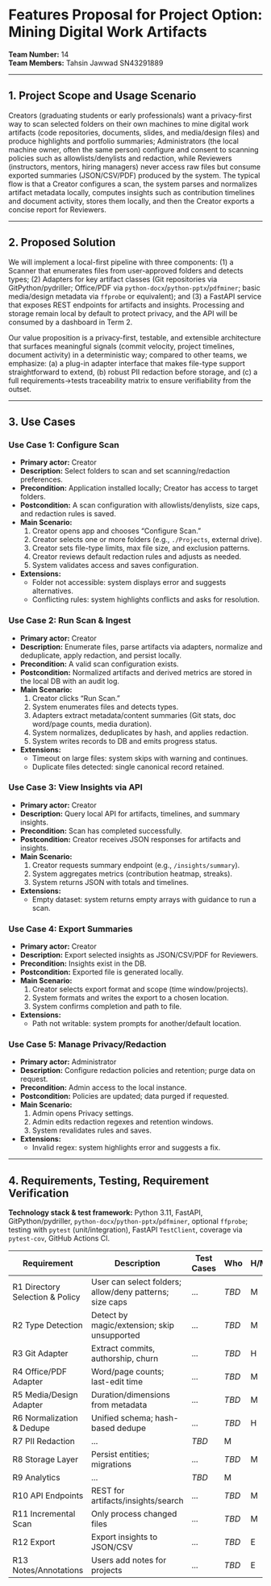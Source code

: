 # Features Proposal for Project Option: Mining Digital Work Artifacts

**Team Number:** 14  
**Team Members:** Tahsin Jawwad SN43291889

---

## 1. Project Scope and Usage Scenario
Creators (graduating students or early professionals) want a privacy-first way to scan selected folders on their own machines to mine digital work artifacts (code repositories, documents, slides, and media/design files) and produce highlights and portfolio summaries; Administrators (the local machine owner, often the same person) configure and consent to scanning policies such as allowlists/denylists and redaction, while Reviewers (instructors, mentors, hiring managers) never access raw files but consume exported summaries (JSON/CSV/PDF) produced by the system. The typical flow is that a Creator configures a scan, the system parses and normalizes artifact metadata locally, computes insights such as contribution timelines and document activity, stores them locally, and then the Creator exports a concise report for Reviewers.

---

## 2. Proposed Solution
We will implement a local-first pipeline with three components: (1) a Scanner that enumerates files from user-approved folders and detects types; (2) Adapters for key artifact classes (Git repositories via GitPython/pydriller; Office/PDF via `python-docx`/`python-pptx`/`pdfminer`; basic media/design metadata via `ffprobe` or equivalent); and (3) a FastAPI service that exposes REST endpoints for artifacts and insights. Processing and storage remain local by default to protect privacy, and the API will be consumed by a dashboard in Term 2.

Our value proposition is a privacy-first, testable, and extensible architecture that surfaces meaningful signals (commit velocity, project timelines, document activity) in a deterministic way; compared to other teams, we emphasize: (a) a plug-in adapter interface that makes file-type support straightforward to extend, (b) robust PII redaction before storage, and (c) a full requirements→tests traceability matrix to ensure verifiability from the outset.

---

## 3. Use Cases

### Use Case 1: Configure Scan
- **Primary actor:** Creator  
- **Description:** Select folders to scan and set scanning/redaction preferences.  
- **Precondition:** Application installed locally; Creator has access to target folders.  
- **Postcondition:** A scan configuration with allowlists/denylists, size caps, and redaction rules is saved.  
- **Main Scenario:**
  1. Creator opens app and chooses “Configure Scan.”
  2. Creator selects one or more folders (e.g., `./Projects`, external drive).
  3. Creator sets file-type limits, max file size, and exclusion patterns.
  4. Creator reviews default redaction rules and adjusts as needed.
  5. System validates access and saves configuration.
- **Extensions:**
  - Folder not accessible: system displays error and suggests alternatives.
  - Conflicting rules: system highlights conflicts and asks for resolution.

### Use Case 2: Run Scan & Ingest
- **Primary actor:** Creator  
- **Description:** Enumerate files, parse artifacts via adapters, normalize and deduplicate, apply redaction, and persist locally.  
- **Precondition:** A valid scan configuration exists.  
- **Postcondition:** Normalized artifacts and derived metrics are stored in the local DB with an audit log.  
- **Main Scenario:**
  1. Creator clicks “Run Scan.”
  2. System enumerates files and detects types.
  3. Adapters extract metadata/content summaries (Git stats, doc word/page counts, media duration).
  4. System normalizes, deduplicates by hash, and applies redaction.
  5. System writes records to DB and emits progress status.
- **Extensions:**
  - Timeout on large files: system skips with warning and continues.
  - Duplicate files detected: single canonical record retained.

### Use Case 3: View Insights via API
- **Primary actor:** Creator  
- **Description:** Query local API for artifacts, timelines, and summary insights.  
- **Precondition:** Scan has completed successfully.  
- **Postcondition:** Creator receives JSON responses for artifacts and insights.  
- **Main Scenario:**
  1. Creator requests summary endpoint (e.g., `/insights/summary`).
  2. System aggregates metrics (contribution heatmap, streaks).
  3. System returns JSON with totals and timelines.
- **Extensions:**
  - Empty dataset: system returns empty arrays with guidance to run a scan.

### Use Case 4: Export Summaries
- **Primary actor:** Creator  
- **Description:** Export selected insights as JSON/CSV/PDF for Reviewers.  
- **Precondition:** Insights exist in the DB.  
- **Postcondition:** Exported file is generated locally.  
- **Main Scenario:**
  1. Creator selects export format and scope (time window/projects).
  2. System formats and writes the export to a chosen location.
  3. System confirms completion and path to file.
- **Extensions:**
  - Path not writable: system prompts for another/default location.

### Use Case 5: Manage Privacy/Redaction
- **Primary actor:** Administrator  
- **Description:** Configure redaction policies and retention; purge data on request.  
- **Precondition:** Admin access to the local instance.  
- **Postcondition:** Policies are updated; data purged if requested.  
- **Main Scenario:**
  1. Admin opens Privacy settings.
  2. Admin edits redaction regexes and retention windows.
  3. System revalidates rules and saves.
- **Extensions:**
  - Invalid regex: system highlights error and suggests a fix.

---

## 4. Requirements, Testing, Requirement Verification

**Technology stack & test framework:** Python 3.11, FastAPI, GitPython/pydriller, `python-docx`/`python-pptx`/`pdfminer`, optional `ffprobe`; testing with `pytest` (unit/integration), FastAPI `TestClient`, coverage via `pytest-cov`, GitHub Actions CI.

| Requirement | Description | Test Cases | Who | H/M/E |
|---|---|---|---|---|
| R1 Directory Selection & Policy | User can select folders; allow/deny patterns; size caps | ... | _TBD_ | M |
| R2 Type Detection | Detect by magic/extension; skip unsupported | ... | _TBD_ | M |
| R3 Git Adapter | Extract commits, authorship, churn | ... | _TBD_ | H |
| R4 Office/PDF Adapter | Word/page counts; last-edit time | ... | _TBD_ | M |
| R5 Media/Design Adapter | Duration/dimensions from metadata | ... | _TBD_ | M |
| R6 Normalization & Dedupe | Unified schema; hash-based dedupe | ... | _TBD_ | H |
| R7 PII Redaction | ... | _TBD_ | M |
| R8 Storage Layer | Persist entities; migrations | ... | _TBD_ | M |
| R9 Analytics | ... | _TBD_ | M |
| R10 API Endpoints | REST for artifacts/insights/search | ... | _TBD_ | M |
| R11 Incremental Scan | Only process changed files | ... | _TBD_ | M |
| R12 Export | Export insights to JSON/CSV | ... | _TBD_ | E |
| R13 Notes/Annotations | Users add notes for projects | ... | _TBD_ | E |
